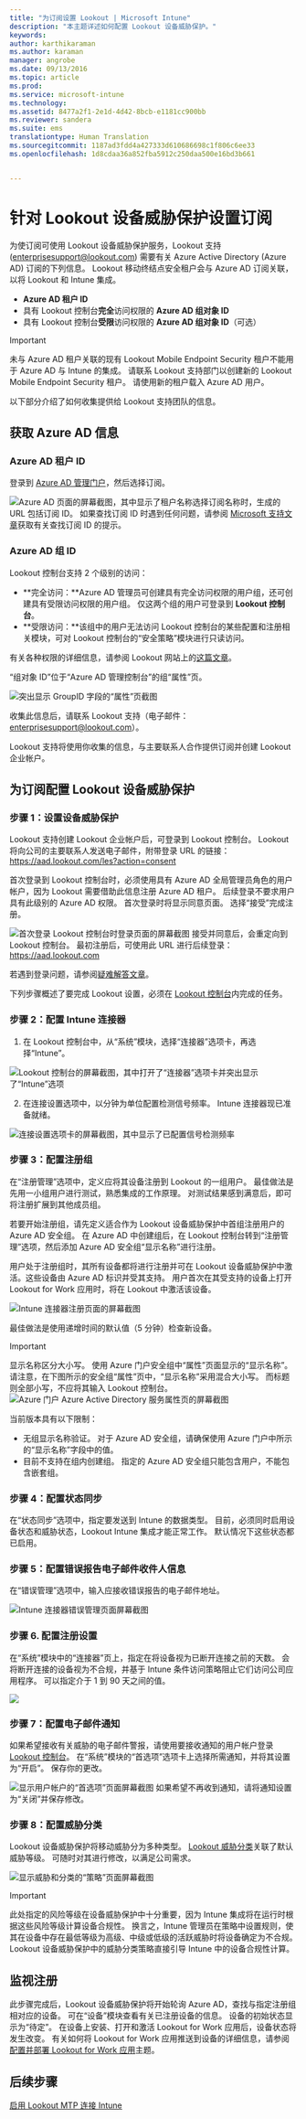 ```yaml
---
title: "为订阅设置 Lookout | Microsoft Intune"
description: "本主题详述如何配置 Lookout 设备威胁保护。"
keywords: 
author: karthikaraman
ms.author: karaman
manager: angrobe
ms.date: 09/13/2016
ms.topic: article
ms.prod: 
ms.service: microsoft-intune
ms.technology: 
ms.assetid: 8477a2f1-2e1d-4d42-8bcb-e1181cc900bb
ms.reviewer: sandera
ms.suite: ems
translationtype: Human Translation
ms.sourcegitcommit: 1187ad3fdd4a427333d610686698c1f806c6ee33
ms.openlocfilehash: 1d8cdaa36a852fba5912c250daa500e16bd3b661


---
```


# <a name="set-up-your-subscription-for-lookout-device-threat-protection"></a>针对 Lookout 设备威胁保护设置订阅
为使订阅可使用 Lookout 设备威胁保护服务，Lookout 支持 (enterprisesupport@lookout.com) 需要有关 Azure Active Directory (Azure AD) 订阅的下列信息。 Lookout 移动终结点安全租户会与 Azure AD 订阅关联，以将 Lookout 和 Intune 集成。 

* **Azure AD 租户 ID**
* 具有 Lookout 控制台**完全**访问权限的 **Azure AD 组对象 ID**
* 具有 Lookout 控制台**受限**访问权限的 **Azure AD 组对象 ID**（可选）

> [!IMPORTANT]
> 未与 Azure AD 租户关联的现有 Lookout Mobile Endpoint Security 租户不能用于 Azure AD 与 Intune 的集成。 请联系 Lookout 支持部门以创建新的 Lookout Mobile Endpoint Security 租户。 请使用新的租户载入 Azure AD 用户。

以下部分介绍了如何收集提供给 Lookout 支持团队的信息。  

## <a name="get-your-azure-ad-information"></a>获取 Azure AD 信息
### <a name="azure-ad-tenant-id"></a>Azure AD 租户 ID
登录到 [Azure AD 管理门户](https://manage.windowsazure.com)，然后选择订阅。 

![Azure AD 页面的屏幕截图，其中显示了租户名称](../media/mtp/aad_tenant_name.png)选择订阅名称时，生成的 URL 包括订阅 ID。  如果查找订阅 ID 时遇到任何问题，请参阅 [Microsoft 支持文章](https://support.office.com/en-us/article/Find-your-Office-365-tenant-ID-6891b561-a52d-4ade-9f39-b492285e2c9b?ui=en-US&rs=en-US&ad=US)获取有关查找订阅 ID 的提示。   
### <a name="azure-ad-group-id"></a>Azure AD 组 ID
Lookout 控制台支持 2 个级别的访问：  
* **完全访问：**Azure AD 管理员可创建具有完全访问权限的用户组，还可创建具有受限访问权限的用户组。  仅这两个组的用户可登录到 **Lookout 控制台**。
* **受限访问：**该组中的用户无法访问 Lookout 控制台的某些配置和注册相关模块，可对 Lookout 控制台的“安全策略”模块进行只读访问。  

有关各种权限的详细信息，请参阅 Lookout 网站上的[这篇文章](https://personal.support.lookout.com/hc/en-us/articles/114094105653)。

“组对象 ID”位于“Azure AD 管理控制台”的组“属性”页。

![突出显示 GroupID 字段的“属性”页截图](../media/mtp/aad_group_object_id.png)

收集此信息后，请联系 Lookout 支持（电子邮件：enterprisesupport@lookout.com）。

Lookout 支持将使用你收集的信息，与主要联系人合作提供订阅并创建 Lookout 企业帐户。


## <a name="configure-your-subscription-with-lookout-device-threat-protection"></a>为订阅配置 Lookout 设备威胁保护
### <a name="step-1-set-up-your-device-threat-protection"></a>步骤 1：设置设备威胁保护
Lookout 支持创建 Lookout 企业帐户后，可登录到 Lookout 控制台。   Lookout 将向公司的主要联系人发送电子邮件，附带登录 URL 的链接：https://aad.lookout.com/les?action=consent

首次登录到 Lookout 控制台时，必须使用具有 Azure AD 全局管理员角色的用户帐户，因为 Lookout 需要借助此信息注册 Azure AD 租户。   后续登录不要求用户具有此级别的 Azure AD 权限。  首次登录时将显示同意页面。 选择“接受”完成注册。

![首次登录 Lookout 控制台时登录页面的屏幕截图](../media/mtp/lookout_mtp_initial_login.png) 接受并同意后，会重定向到 Lookout 控制台。 最初注册后，可使用此 URL 进行后续登录：https://aad.lookout.com

若遇到登录问题，请参阅[疑难解答文章](https://docs.microsoft.com/en-us/intune/troubleshoot/troubleshooting-lookout-integration)。

下列步骤概述了要完成 Lookout 设置，必须在 [Lookout 控制台](https://aad.lookout.com)内完成的任务。

### <a name="step-2-configure-the-intune-connector"></a>步骤 2：配置 Intune 连接器

1.  在 Lookout 控制台中，从“系统”模块，选择“连接器”选项卡，再选择“Intune”。

  ![Lookout 控制台的屏幕截图，其中打开了“连接器”选项卡并突出显示了“Intune”选项](../media/mtp/lookout_mtp_setup-intune-connector.png)

2.  在连接设置选项中，以分钟为单位配置检测信号频率。  Intune 连接器现已准备就绪。  

  ![连接设置选项卡的屏幕截图，其中显示了已配置信号检测频率](../media/mtp/lookout-mtp-connection-settings.png)

### <a name="step-3-configure-enrollment-groups"></a>步骤 3：配置注册组
在“注册管理”选项中，定义应将其设备注册到 Lookout 的一组用户。 最佳做法是先用一小组用户进行测试，熟悉集成的工作原理。  对测试结果感到满意后，即可将注册扩展到其他成员组。

若要开始注册组，请先定义适合作为 Lookout 设备威胁保护中首组注册用户的 Azure AD 安全组。 在 Azure AD 中创建组后，在 Lookout 控制台转到“注册管理”选项，然后添加 Azure AD 安全组“显示名称”进行注册。

用户处于注册组时，其所有设备都将进行注册并可在 Lookout 设备威胁保护中激活。这些设备由 Azure AD 标识并受其支持。  用户首次在其受支持的设备上打开 Lookout for Work 应用时，将在 Lookout 中激活该设备。

![Intune 连接器注册页面的屏幕截图](../media/mtp/lookout-mtp-enrollment.png)

最佳做法是使用递增时间的默认值（5 分钟）检查新设备。

>[!IMPORTANT]
> 显示名称区分大小写。  使用 Azure 门户安全组中“属性”页面显示的“显示名称”。 请注意，在下图所示的安全组“属性”页中，“显示名称”采用混合大小写。  而标题则全部小写，不应将其输入 Lookout 控制台。
>![Azure 门户 Azure Active Directory 服务属性页的屏幕截图](../media/mtp/aad-group-display-name.png)

当前版本具有以下限制：  
* 无组显示名称验证。  对于 Azure AD 安全组，请确保使用 Azure 门户中所示的“显示名称”字段中的值。
* 目前不支持在组内创建组。  指定的 Azure AD 安全组只能包含用户，不能包含嵌套组。


### <a name="step-4-configure-state-sync"></a>步骤 4：配置状态同步
在“状态同步”选项中，指定要发送到 Intune 的数据类型。  目前，必须同时启用设备状态和威胁状态，Lookout Intune 集成才能正常工作。  默认情况下这些状态都已启用。
### <a name="step-5-configure-error-report-email-recipient-information"></a>步骤 5：配置错误报告电子邮件收件人信息
在“错误管理”选项中，输入应接收错误报告的电子邮件地址。

![Intune 连接器错误管理页面屏幕截图](../media/mtp/lookout-mtp-connector-error-notifications.png)

### <a name="step-6-configure-enrollment-settings"></a>步骤 6. 配置注册设置
在“系统”模块中的“连接器”页上，指定在将设备视为已断开连接之前的天数。  会将断开连接的设备视为不合规，并基于 Intune 条件访问策略阻止它们访问公司应用程序。 可以指定介于 1 到 90 天之间的值。

![](../media/mtp/lookout-console-enrollment-settings.png)

### <a name="step-7-configure-email-notifications"></a>步骤 7：配置电子邮件通知
如果希望接收有关威胁的电子邮件警报，请使用要接收通知的用户帐户登录 [Lookout 控制台](https://aad.lookout.com)。 在“系统”模块的“首选项”选项卡上选择所需通知，并将其设置为“开启”。 保存你的更改。

![显示用户帐户的“首选项”页面屏幕截图](../media/mtp/lookout-mtp-email-notifications.png) 如果希望不再收到通知，请将通知设置为“关闭”并保存修改。
### <a name="step-8-configure-threat-classification"></a>步骤 8：配置威胁分类
Lookout 设备威胁保护将移动威胁分为多种类型。 [Lookout 威胁分类](http://personal.support.lookout.com/hc/en-us/articles/114094130693)关联了默认威胁等级。 可随时对其进行修改，以满足公司需求。

![显示威胁和分类的“策略”页面屏幕截图](../media/mtp/lookout-mtp-threat-classification.png)

>[!IMPORTANT]
> 此处指定的风险等级在设备威胁保护中十分重要，因为 Intune 集成将在运行时根据这些风险等级计算设备合规性。 换言之，Intune 管理员在策略中设置规则，使其在设备中存在最低等级为高级、中级或低级的活跃威胁时将设备确定为不合规。 Lookout 设备威胁保护中的威胁分类策略直接引导 Intune 中的设备合规性计算。

## <a name="watching-enrollment"></a>监视注册
此步骤完成后，Lookout 设备威胁保护将开始轮询 Azure AD，查找与指定注册组相对应的设备。  可在“设备”模块查看有关已注册设备的信息。  设备的初始状态显示为“待定”。  在设备上安装、打开和激活 Lookout for Work 应用后，设备状态将发生改变。  有关如何将 Lookout for Work 应用推送到设备的详细信息，请参阅[配置并部署 Lookout for Work 应用](configure-and-deploy-lookout-for-work-apps.md)主题。
## <a name="next-steps"></a>后续步骤
[启用 Lookout MTP 连接 Intune](enable-lookout-mtp-connection-in-intune.md)



<!--HONumber=Nov16_HO1-->


